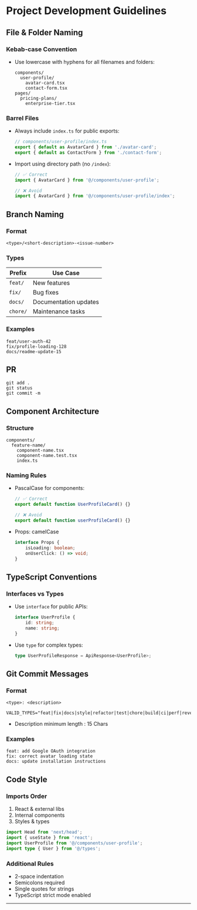 # Project Development Guidelines

## File & Folder Naming

### Kebab-case Convention

- Use lowercase with hyphens for all filenames and folders:
    ```text
    components/
      user-profile/
        avatar-card.tsx
        contact-form.tsx
    pages/
      pricing-plans/
        enterprise-tier.tsx
    ```

### Barrel Files

- Always include `index.ts` for public exports:
    ```typescript
    // components/user-profile/index.ts
    export { default as AvatarCard } from './avatar-card';
    export { default as ContactForm } from './contact-form';
    ```
- Import using directory path (no `/index`):

    ```typescript
    // ✅ Correct
    import { AvatarCard } from '@/components/user-profile';

    // ❌ Avoid
    import { AvatarCard } from '@/components/user-profile/index';
    ```

## Branch Naming

### Format

```
<type>/<short-description>-<issue-number>
```

### Types

| Prefix   | Use Case              |
| -------- | --------------------- |
| `feat/`  | New features          |
| `fix/`   | Bug fixes             |
| `docs/`  | Documentation updates |
| `chore/` | Maintenance tasks     |

### Examples

```
feat/user-auth-42
fix/profile-loading-128
docs/readme-update-15
```

## PR

```
git add .
git status
git commit -m
```

<!-- PR commit example - git commit -m "feat: Fetcher for the server and client implemented"  -->

## Component Architecture

### Structure

```
components/
  feature-name/
    component-name.tsx
    component-name.test.tsx
    index.ts
```

### Naming Rules

- PascalCase for components:

    ```typescript
    // ✅ Correct
    export default function UserProfileCard() {}

    // ❌ Avoid
    export default function userProfileCard() {}
    ```

- Props: camelCase
    ```typescript
    interface Props {
        isLoading: boolean;
        onUserClick: () => void;
    }
    ```

## TypeScript Conventions

### Interfaces vs Types

- Use `interface` for public APIs:
    ```typescript
    interface UserProfile {
        id: string;
        name: string;
    }
    ```
- Use `type` for complex types:
    ```typescript
    type UserProfileResponse = ApiResponse<UserProfile>;
    ```

## Git Commit Messages

### Format

```
<type>: <description>
```

```
VALID_TYPES="feat|fix|docs|style|refactor|test|chore|build|ci|perf|revert"
```

- Description minimum length : 15 Chars

### Examples

```
feat: add Google OAuth integration
fix: correct avatar loading state
docs: update installation instructions
```

## Code Style

### Imports Order

1. React & external libs
2. Internal components
3. Styles & types

```typescript
import Head from 'next/head';
import { useState } from 'react';
import UserProfile from '@/components/user-profile';
import type { User } from '@/types';
```

### Additional Rules

- 2-space indentation
- Semicolons required
- Single quotes for strings
- TypeScript strict mode enabled

---
